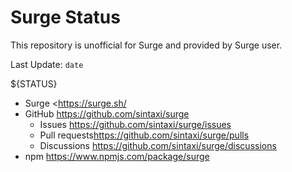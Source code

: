 # Surge Status

This repository is unofficial for Surge and provided by Surge user.

Last Update: `date`

${STATUS}

- Surge <https://surge.sh/
- GitHub <https://github.com/sintaxi/surge>
     - Issues <https://github.com/sintaxi/surge/issues>
     - Pull requests<https://github.com/sintaxi/surge/pulls>
     - Discussions <https://github.com/sintaxi/surge/discussions>
- npm <https://www.npmjs.com/package/surge>
